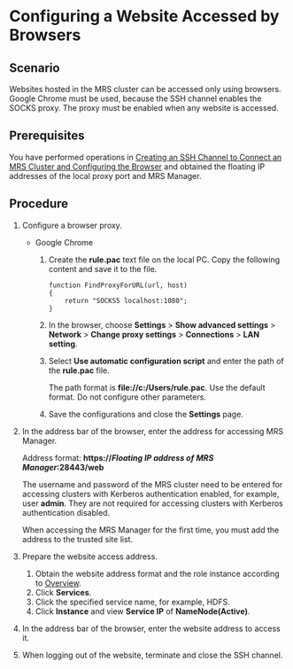 # Configuring a Website Accessed by Browsers<a name="EN-US_TOPIC_0125376087"></a>

## Scenario<a name="s35f2580c2b064ba895f351d4a3accf10"></a>

Websites hosted in the MRS cluster can be accessed only using browsers. Google Chrome must be used, because the SSH channel enables the SOCKS proxy. The proxy must be enabled when any website is accessed.

## Prerequisites<a name="s3b0a6f6af18f4d199c7a802531fffac9"></a>

You have performed operations in  [Creating an SSH Channel to Connect an MRS Cluster and Configuring the Browser](creating-an-ssh-channel-to-connect-an-mrs-cluster-and-configuring-the-browser.md)  and obtained the floating IP addresses of the local proxy port and MRS Manager.

## Procedure<a name="s70d590a04fbb4fabbf9d1cb9382754d9"></a>

1.  Configure a browser proxy.
    -   Google Chrome
        1.  Create the  **rule.pac**  text file on the local PC. Copy the following content and save it to the file.

            ```
            function FindProxyForURL(url, host)
            {
                return "SOCKS5 localhost:1080";
            }
            ```

        2.  In the browser, choose  **Settings**  \>  **Show advanced settings**  \>  **Network**  \>  **Change proxy settings**  \>  **Connections**  \>  **LAN setting**.
        3.  Select  **Use automatic configuration script** and enter the path of the **rule.pac**  file.

            The path format is  **file://c:/Users/rule.pac**. Use the default format. Do not configure other parameters.

        4.  Save the configurations and close the  **Settings**  page.

2.  In the address bar of the browser, enter the address for accessing MRS Manager.

    Address format:  **https://_Floating IP address of_** **_MRS Manager_:28443/web**

    The username and password of the MRS cluster need to be entered for accessing clusters with Kerberos authentication enabled, for example, user  **admin**. They are not required for accessing clusters with Kerberos authentication disabled.

    When accessing the MRS Manager for the first time, you must add the address to the trusted site list.

3.  Prepare the website access address.
    1.  Obtain the website address format and the role instance according to  [Overview](web-uis-of-open-source-components.md).
    2.  Click  **Services**.
    3.  Click the specified service name, for example, HDFS.
    4.  Click  **Instance** and view **Service IP** of **NameNode\(Active\)**.

4.  In the address bar of the browser, enter the website address to access it.
5.  When logging out of the website, terminate and close the SSH channel.

